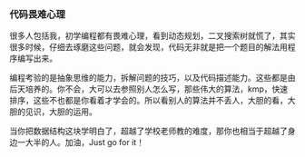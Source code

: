 ### 代码畏难心理

​	很多人包括我，初学编程都有畏难心理，看到动态规划，二叉搜索树就慌了，其实很多时候，仔细去琢磨这些问题，就会发现，代码无非就是把一个题目的解法用程序编写出来。

​	编程考验的是抽象思维的能力，拆解问题的技巧，以及代码描述能力。这些都是由后天培养的。你不会，大可以去参照别人怎么写，那些伟大的算法，kmp，快速排序，这些不也都是你看着才学会的。所以看别人的算法并不丢人，大胆的看，大胆的见识，大胆的运用。

​	当你把数据结构这块学明白了，超越了学校老师教的难度，那你也相当于超越了身边一大半的人。加油，Just go for it！